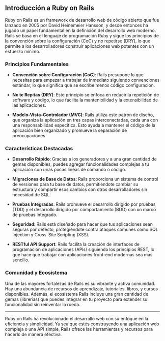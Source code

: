 ## Introducción a Ruby on Rails

Ruby on Rails es un framework de desarrollo web de código abierto que fue lanzado en 2005 por David Heinemeier Hansson, y desde entonces ha jugado un papel fundamental en la definición del desarrollo web moderno. Rails se basa en el lenguaje de programación Ruby y sigue los principios de la convención sobre la configuración (CoC) y no repetirse (DRY), lo que permite a los desarrolladores construir aplicaciones web potentes con un esfuerzo mínimo.

### Principios Fundamentales

- **Convención sobre Configuración (CoC)**: Rails presupone lo que necesitas para empezar a trabajar de inmediato siguiendo convenciones estándar, lo que significa que se escribe menos código configuración.
  
- **No te Repitas (DRY)**: Este principio se enfoca en reducir la repetición de software y código, lo que facilita la mantenibilidad y la extensibilidad de las aplicaciones.

- **Modelo-Vista-Controlador (MVC)**: Rails utiliza este patrón de diseño, que organiza la aplicación en tres capas interconectadas, cada una con una responsabilidad específica. Esto ayuda a mantener el código de la aplicación bien organizado y promueve la separación de preocupaciones.

### Características Destacadas

- **Desarrollo Rápido**: Gracias a los generadores y a una gran cantidad de gemas disponibles, puedes agregar funcionalidades complejas a tu aplicación con unas pocas líneas de comando o código.
  
- **Migraciones de Base de Datos**: Rails proporciona un sistema de control de versiones para tu base de datos, permitiéndote cambiar su estructura y compartir esos cambios con otros desarrolladores sin necesidad de SQL.
  
- **Pruebas Integradas**: Rails promueve el desarrollo dirigido por pruebas (TDD) y el desarrollo dirigido por comportamiento (BDD) con un marco de pruebas integrado.
  
- **Seguridad**: Rails está diseñado para hacer que tus aplicaciones sean seguras por defecto, protegiéndote contra ataques comunes como SQL Injection y Cross-Site Scripting (XSS).

- **RESTful API Support**: Rails facilita la creación de interfaces de programación de aplicaciones (APIs) siguiendo los principios REST, lo que hace que trabajar con aplicaciones front-end modernas sea más sencillo.

### Comunidad y Ecosistema

Una de las mayores fortalezas de Rails es su vibrante y activa comunidad. Hay una abundancia de recursos de aprendizaje, tutoriales, libros, y cursos disponibles. Además, el ecosistema Rails incluye una gran cantidad de gemas (librerías) que puedes integrar en tu proyecto para extender su funcionalidad sin reinventar la rueda.

---

Ruby on Rails ha revolucionado el desarrollo web con su enfoque en la eficiencia y simplicidad. Ya sea que estés construyendo una aplicación web compleja o una API simple, Rails ofrece las herramientas y recursos para hacerlo de manera efectiva.
